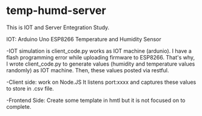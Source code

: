 # temp-humd-server

This is IOT and Server Entegration Study.

IOT:
Arduino Uno
ESP8266
Temperature and Humidity Sensor

-IOT simulation is client_code.py works as IOT machine (ardunio). I have a flash programming error while uploading firmware to ESP8266. That's why, I wrote client_code.py to generate values (humidity and temperature values randomly) as IOT machine. Then, these values posted via restful. 

-Client side: work on Node.JS
It listens port:xxxx and captures these values to store in .csv file. 

-Frontend Side:
Create some template in hmtl but it is not focused on to complete. 
